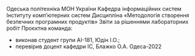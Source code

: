 Одеська політехніка МОН України
Кафедра інформаційних систем Інституту комп’ютерних систем
Дисципліна «Методологія створення безпечних програмних продуктів»
Звіти за рішеннями лабораторних робіт
Проєктна команда:
- виконав студент групи АІ-181, Юдін І.О.;
- перевірив доцент кафедри ІС, Блажко О.А.
Одеса-2022
